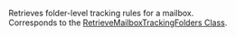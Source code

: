 Retrieves folder-level tracking rules for a mailbox.  
Corresponds to the [RetrieveMailboxTrackingFolders Class](https://msdn.microsoft.com/library/microsoft.crm.sdk.messages.retrievemailboxtrackingfoldersrequest.aspx).
